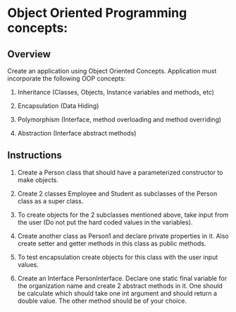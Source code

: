 # Object Oriented Programming concepts:
## Overview
Create an application using Object Oriented Concepts. Application must incorporate the following OOP concepts:

1. Inheritance (Classes, Objects, Instance variables and methods, etc)

2. Encapsulation (Data Hiding)

3. Polymorphism (Interface, method overloading and method overriding)

4. Abstraction (Interface abstract methods)

## Instructions

1. Create a Person class that should have a parameterized constructor to make objects. 

2. Create 2 classes Employee and Student as subclasses of the Person  class as a super class.

3. To create objects for the  2 subclasses mentioned above, take input from the user (Do not put the hard coded  values in the variables).

4. Create another class as Person1 and declare private properties in it. Also create setter and getter methods in this class as public methods.

5. To test encapsulation create objects for this class with the user input values.

6. Create an Interface PersonInterface. Declare one static final variable for the organization name and create 2 abstract methods in it. One should be calculate which should take one int argument and should return a double value. The other method should be of your choice.
